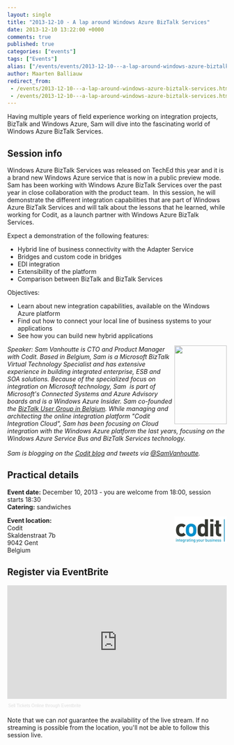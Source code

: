 ```yaml
---
layout: single
title: "2013-12-10 - A lap around Windows Azure BizTalk Services"
date: 2013-12-10 13:22:00 +0000
comments: true
published: true
categories: ["events"]
tags: ["Events"]
alias: ["/events/events/2013-12-10---a-lap-around-windows-azure-biztalk-services"]
author: Maarten Balliauw
redirect_from:
 - /events/2013-12-10---a-lap-around-windows-azure-biztalk-services.html
 - /events/2013-12-10---a-lap-around-windows-azure-biztalk-services.html
---
```


<p>Having multiple years of field experience working on integration projects, BizTalk and Windows Azure, Sam will dive into the fascinating world of Windows Azure BizTalk Services.</p>
<h2>Session info</h2>
<p>Windows Azure BizTalk Services was released on TechEd this year and it is a brand new Windows Azure service that is now in a public preview mode.&nbsp; <br>Sam has been working with Windows Azure BizTalk Services over the past year in close collaboration with the product team.&nbsp; In this session, he will demonstrate the different integration capabilities that are part of Windows Azure BizTalk Services and will talk about the lessons that he learned, while working for Codit, as a launch partner with Windows Azure BizTalk Services.</p>
<p>Expect a demonstration of the following features:</p>
<ul>
<li>Hybrid line of business connectivity with the Adapter Service</li>
<li>Bridges and custom code in bridges</li>
<li>EDI integration</li>
<li>Extensibility of the platform</li>
<li>Comparison between BizTalk and BizTalk Services</li>
</ul>
<p>Objectives:</p>
<ul>
<li>Learn about new integration capabilities, available on the Windows Azure platform</li>
<li>Find out how to connect your local line of business systems to your applications</li>
<li>See how you can build new hybrid applications</li>
</ul>
<p><em><img width="120" height="180" align="right" alt="" src="http://azug.be/assets/media/speakers/sam-vanhoutte.jpg">Speaker:&nbsp;Sam Vanhoutte is CTO and Product Manager with Codit. Based in Belgium, Sam is a Microsoft BizTalk Virtual Technology Specialist and has extensive experience in building integrated enterprise, ESB and SOA solutions. Because of the specialized focus on integration on Microsoft technology, Sam&nbsp; is part of Microsoft's Connected Systems and Azure Advisory boards and is a Windows Azure Insider. Sam co-founded the <a href="http://BizTalk User Group in Belgium">BizTalk User Group in Belgium</a>. While managing and architecting the online integration platform "Codit Integration Cloud", Sam has been focusing on Cloud integration with the Windows Azure platform the last years, focusing on the Windows Azure Service Bus and BizTalk Services technology. <br>&nbsp;<br>Sam is blogging on the <a href="http://lCodit blog">Codit blog</a> and tweets via <a href="mailto:h/@SamVanhoutte">@SamVanhoutte</a>.</em></p>
<h2>Practical details</h2>
<p><strong>Event date:</strong> December 10, 2013 - you are welcome from 18:00, session starts 18:30<br><strong>Catering:</strong> sandwiches</p>
<p><img width="120" height="60" align="right" alt="" src="/assets/media/sponsors/logo-codit.jpg"><strong>Event location:<br></strong>Codit<br>Skaldenstraat 7b <br>9042 Gent <br>Belgium</p>
<h2>Register via EventBrite</h2>
<div style="width: 100%; text-align: left;"><iframe width="100%" height="260" src="http://www.eventbrite.com/tickets-external?eid=7994753523&amp;ref=etckt&amp;v=2" frameborder="0" marginwidth="5" marginheight="5" scrolling="auto" vspace="0" hspace="0" allowtransparency="true"></iframe>
<div style="font-family: Helvetica, Arial; font-size: 10px; padding: 5px 0 5px; margin: 2px; width: 100%; text-align: left;"><a style="color: #ddd; text-decoration: none;" href="http://www.eventbrite.com/r/etckt" target="_blank">Sell Tickets Online</a> <span style="color: #ddd;">through</span> <a style="color: #ddd; text-decoration: none;" href="http://www.eventbrite.com?ref=etckt" target="_blank">Eventbrite</a></div>
</div>
<p>Note that&nbsp;we can <em>not</em> guarantee the availability of the live stream. If no streaming is possible from the location, you'll not be able to follow this session live.</p>







